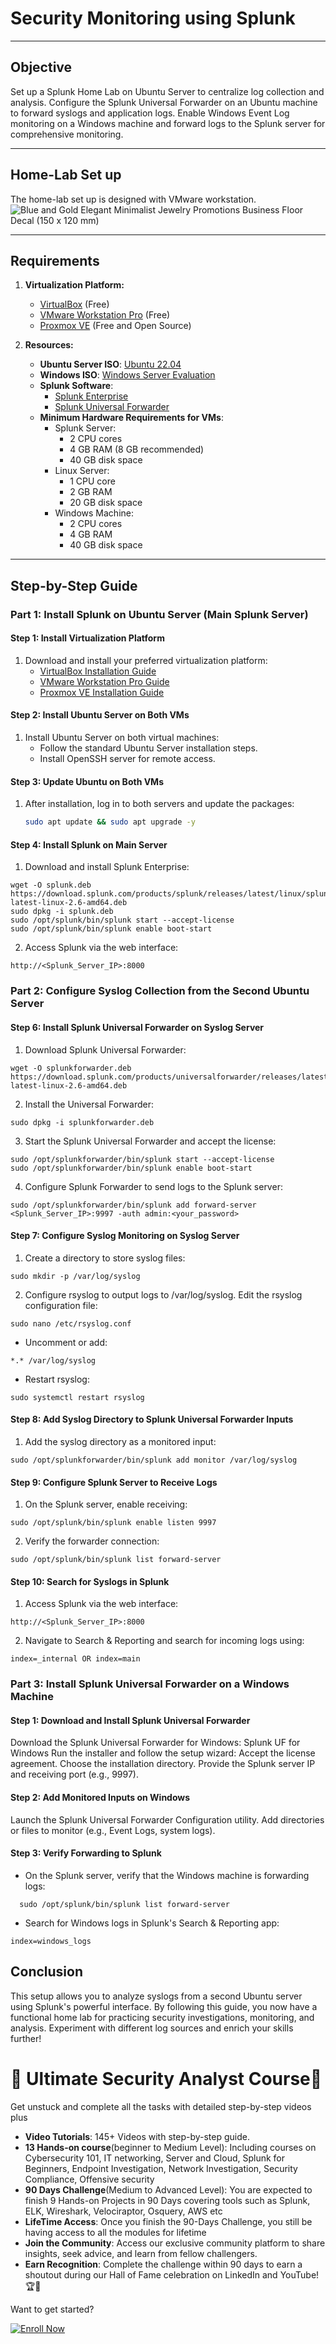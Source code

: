 # **Security Monitoring using Splunk**

---

## **Objective**  

Set up a Splunk Home Lab on Ubuntu Server to centralize log collection and analysis. Configure the Splunk Universal Forwarder on an Ubuntu machine to forward syslogs and application logs. Enable Windows Event Log monitoring on a Windows machine and forward logs to the Splunk server for comprehensive monitoring.
  

---

## **Home-Lab Set up**  
The home-lab set up is designed with VMware workstation.
![Blue and Gold Elegant Minimalist Jewelry Promotions Business Floor Decal (150 x 120 mm)](https://github.com/user-attachments/assets/b1cc0dbb-be1f-46d2-a2c7-c4d83d5aa9c9)


---


## **Requirements**  
1. **Virtualization Platform:**  
   - [VirtualBox](https://www.virtualbox.org/) (Free)  
   - [VMware Workstation Pro](https://www.vmware.com/products/workstation-pro.html) (Free)  
   - [Proxmox VE](https://www.proxmox.com/en/) (Free and Open Source)  

2. **Resources:**  
    - **Ubuntu Server ISO**: [Ubuntu 22.04](https://ubuntu.com/download/server)  
   - **Windows ISO**: [Windows Server Evaluation](https://www.microsoft.com/en-us/evalcenter/evaluate-windows-server)  
   - **Splunk Software**:  
     - [Splunk Enterprise](https://www.splunk.com/en_us/download/splunk-enterprise.html)  
     - [Splunk Universal Forwarder](https://www.splunk.com/en_us/download/universal-forwarder.html)  
   - **Minimum Hardware Requirements for VMs**:  
     - Splunk Server:  
       - 2 CPU cores  
       - 4 GB RAM (8 GB recommended)  
       - 40 GB disk space  
     - Linux Server:  
       - 1 CPU core  
       - 2 GB RAM  
       - 20 GB disk space  
     - Windows Machine:  
       - 2 CPU cores  
       - 4 GB RAM  
       - 40 GB disk space  

---

## **Step-by-Step Guide**

### **Part 1: Install Splunk on Ubuntu Server (Main Splunk Server)**

#### **Step 1: Install Virtualization Platform**
1. Download and install your preferred virtualization platform:
   - [VirtualBox Installation Guide](https://www.virtualbox.org/manual/ch02.html)  
   - [VMware Workstation Pro Guide](https://www.vmware.com/products/workstation-pro/resources.html)  
   - [Proxmox VE Installation Guide](https://pve.proxmox.com/wiki/Install_Proxmox_VE)  


#### **Step 2: Install Ubuntu Server on Both VMs**
1. Install Ubuntu Server on both virtual machines:
   - Follow the standard Ubuntu Server installation steps.  
   - Install OpenSSH server for remote access.  

#### **Step 3: Update Ubuntu on Both VMs**
1. After installation, log in to both servers and update the packages:
   ```bash
   sudo apt update && sudo apt upgrade -y
   ```
#### **Step 4: Install Splunk on Main Server**
1.  Download and install Splunk Enterprise:
  ```
  wget -O splunk.deb https://download.splunk.com/products/splunk/releases/latest/linux/splunk-latest-linux-2.6-amd64.deb
  sudo dpkg -i splunk.deb
  sudo /opt/splunk/bin/splunk start --accept-license
  sudo /opt/splunk/bin/splunk enable boot-start
  ```
2. Access Splunk via the web interface:
  ```
  http://<Splunk_Server_IP>:8000
```
  ### Part 2: Configure Syslog Collection from the Second Ubuntu Server
 #### Step 6: Install Splunk Universal Forwarder on Syslog Server
  1. Download Splunk Universal Forwarder:
  ```
  wget -O splunkforwarder.deb https://download.splunk.com/products/universalforwarder/releases/latest/linux/splunkforwarder-latest-linux-2.6-amd64.deb
  ```
  2. Install the Universal Forwarder:
  ```
  sudo dpkg -i splunkforwarder.deb
  ```
  3. Start the Splunk Universal Forwarder and accept the license:
  ```
  sudo /opt/splunkforwarder/bin/splunk start --accept-license
  sudo /opt/splunkforwarder/bin/splunk enable boot-start
  ```
  4. Configure Splunk Forwarder to send logs to the Splunk server:
  ```
  sudo /opt/splunkforwarder/bin/splunk add forward-server <Splunk_Server_IP>:9997 -auth admin:<your_password>
  ```
  #### Step 7: Configure Syslog Monitoring on Syslog Server
  1. Create a directory to store syslog files:
  ```
  sudo mkdir -p /var/log/syslog
  ```
  2. Configure rsyslog to output logs to /var/log/syslog. Edit the rsyslog configuration file:
  ```
  sudo nano /etc/rsyslog.conf
  ```
  - Uncomment or add:
  ```
  *.* /var/log/syslog
  ```
  - Restart rsyslog:
  ```
  sudo systemctl restart rsyslog
  ```
  #### Step 8: Add Syslog Directory to Splunk Universal Forwarder Inputs
  1. Add the syslog directory as a monitored input:
  ```
  sudo /opt/splunkforwarder/bin/splunk add monitor /var/log/syslog
  ```
  #### Step 9: Configure Splunk Server to Receive Logs
  1. On the Splunk server, enable receiving:
  ```
  sudo /opt/splunk/bin/splunk enable listen 9997
  ```
  2. Verify the forwarder connection:
  ```
  sudo /opt/splunk/bin/splunk list forward-server
  ```
  #### Step 10: Search for Syslogs in Splunk
  1. Access Splunk via the web interface:
  ```
  http://<Splunk_Server_IP>:8000
  ```
  2. Navigate to Search & Reporting and search for incoming logs using:
  ```
  index=_internal OR index=main
  ```

   ### Part 3: Install Splunk Universal Forwarder on a Windows Machine
   #### Step 1: Download and Install Splunk Universal Forwarder
   Download the Splunk Universal Forwarder for Windows:
   Splunk UF for Windows
   Run the installer and follow the setup wizard:
   Accept the license agreement.
   Choose the installation directory.
   Provide the Splunk server IP and receiving port (e.g., 9997).
   #### Step 2: Add Monitored Inputs on Windows
   Launch the Splunk Universal Forwarder Configuration utility.
   Add directories or files to monitor (e.g., Event Logs, system logs).
   #### Step 3: Verify Forwarding to Splunk
   - On the Splunk server, verify that the Windows machine is forwarding logs:
 ```
   sudo /opt/splunk/bin/splunk list forward-server
  ```
   - Search for Windows logs in Splunk's Search & Reporting app:
   ```
   index=windows_logs
   ```

  ## Conclusion
  This setup allows you to analyze syslogs from a second Ubuntu server using Splunk's powerful interface. By following this guide, you now have a functional home lab for practicing security investigations, monitoring, and analysis. Experiment with different log sources and enrich your skills further!

# 🌟 Ultimate Security Analyst Course🌟

Get unstuck and complete all the tasks with detailed step-by-step videos plus

- **Video Tutorials**: 145+ Videos with step-by-step guide.
- **13 Hands-on course**(beginner to Medium Level): Including courses on Cybersecurity 101, IT networking, Server and Cloud, Splunk for Beginners, Endpoint Investigation, Network Investigation, Security Compliance, Offensive security
- **90 Days Challenge**(Medium to Advanced Level): You are expected to finish 9 Hands-on Projects in 90 Days covering tools such as Splunk, ELK, Wireshark, Velociraptor, Osquery, AWS etc
- **LifeTime Access**: Once you finish the 90-Days Challenge, you still be having access to all the modules for lifetime
- **Join the Community**: Access our exclusive community platform to share insights, seek advice, and learn from fellow challengers.
- **Earn Recognition**: Complete the challenge within 90 days to earn a shoutout during our Hall of Fame celebration on LinkedIn and YouTube! 🏆📣

Want to get started?

<a href="https://learn.haxsecurity.com/services/securitychallenge">
  <img src="https://img.shields.io/badge/-Enroll%20Now-008CBA?&style=for-the-badge&logo=Book&logoColor=white" alt="Enroll Now"/>
</a>
